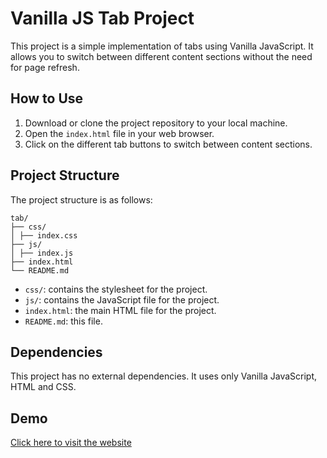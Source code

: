 # Vanilla JS Tab Project

This project is a simple implementation of tabs using Vanilla JavaScript. It allows you to switch between different content sections without the need for page refresh.

## How to Use

1. Download or clone the project repository to your local machine.
2. Open the `index.html` file in your web browser.
3. Click on the different tab buttons to switch between content sections.

## Project Structure

The project structure is as follows:

```
tab/
├── css/
│ ├── index.css
├── js/
│ ├── index.js
├── index.html
└── README.md
```

- `css/`: contains the stylesheet for the project.
- `js/`: contains the JavaScript file for the project.
- `index.html`: the main HTML file for the project.
- `README.md`: this file.

## Dependencies

This project has no external dependencies. It uses only Vanilla JavaScript, HTML and CSS.

## Demo

[Click here to visit the website](https://tab-theta.vercel.app/)

